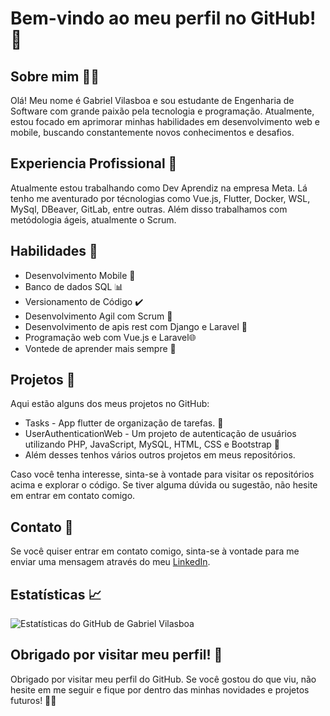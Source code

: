 # Bem-vindo ao meu perfil no GitHub! 👋

## Sobre mim 🙋‍♂️

Olá! Meu nome é Gabriel Vilasboa e sou estudante de Engenharia de Software com grande paixão pela tecnologia e programação. Atualmente, estou focado em aprimorar minhas habilidades em desenvolvimento web e mobile, buscando constantemente novos conhecimentos e desafios.

## Experiencia Profissional 👷

Atualmente estou trabalhando como Dev Aprendiz na empresa Meta. Lá tenho me aventurado por técnologias como Vue.js, Flutter, Docker, WSL, MySql, DBeaver, GitLab, entre outras. Além disso trabalhamos com metódologia ágeis, atualmente o Scrum.

## Habilidades 🚀

- Desenvolvimento Mobile 🎨
- Banco de dados SQL 📊
- Versionamento de Código ✔️
- Desenvolvimento Agil com Scrum 🥇
- Desenvolvimento de apis rest com Django e Laravel 🐍 
- Programação web com Vue.js e Laravel🌐
- Vontede de aprender mais sempre 📖

## Projetos 📁

Aqui estão alguns dos meus projetos no GitHub:

- Tasks - App flutter de organização de tarefas. 📘
- UserAuthenticationWeb - Um projeto de autenticação de usuários utilizando PHP, JavaScript, MySQL, HTML, CSS e Bootstrap 🚀
- Além desses tenhos vários outros projetos em meus repositórios. 

Caso você tenha interesse, sinta-se à vontade para visitar os repositórios acima e explorar o código. Se tiver alguma dúvida ou sugestão, não hesite em entrar em contato comigo.

## Contato 📧

Se você quiser entrar em contato comigo, sinta-se à vontade para me enviar uma mensagem através do meu [LinkedIn](https://www.linkedin.com/in/gabriel-vilasboa-551428207/).

## Estatísticas 📈

![Estatísticas do GitHub de Gabriel Vilasboa](https://github-readme-stats.vercel.app/api?username=gabrielvilasboa&show_icons=true&theme=radical)

## Obrigado por visitar meu perfil! 🙏

Obrigado por visitar meu perfil do GitHub. Se você gostou do que viu, não hesite em me seguir e fique por dentro das minhas novidades e projetos futuros! 🚀🚀
